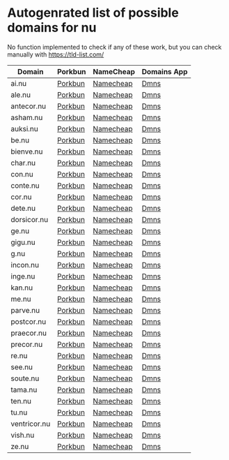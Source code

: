 # Autogenrated list of possible domains for nu

No function implemented to check if any of these work, but you can check manually with https://tld-list.com/

| Domain | Porkbun | NameCheap | Domains App |
|---|---|---|---|
| ai.nu | [Porkbun](https://porkbun.com/checkout/search?prb=e814663da1&tlds=&idnLanguage=&search=search&q=ai.nu) | [Namecheap](https://www.namecheap.com/domains/registration/results/?domain=ai.nu) | [Dmns](https://dmns.app/domains?q=ai.nu) |
| ale.nu | [Porkbun](https://porkbun.com/checkout/search?prb=e814663da1&tlds=&idnLanguage=&search=search&q=ale.nu) | [Namecheap](https://www.namecheap.com/domains/registration/results/?domain=ale.nu) | [Dmns](https://dmns.app/domains?q=ale.nu) |
| antecor.nu | [Porkbun](https://porkbun.com/checkout/search?prb=e814663da1&tlds=&idnLanguage=&search=search&q=antecor.nu) | [Namecheap](https://www.namecheap.com/domains/registration/results/?domain=antecor.nu) | [Dmns](https://dmns.app/domains?q=antecor.nu) |
| asham.nu | [Porkbun](https://porkbun.com/checkout/search?prb=e814663da1&tlds=&idnLanguage=&search=search&q=asham.nu) | [Namecheap](https://www.namecheap.com/domains/registration/results/?domain=asham.nu) | [Dmns](https://dmns.app/domains?q=asham.nu) |
| auksi.nu | [Porkbun](https://porkbun.com/checkout/search?prb=e814663da1&tlds=&idnLanguage=&search=search&q=auksi.nu) | [Namecheap](https://www.namecheap.com/domains/registration/results/?domain=auksi.nu) | [Dmns](https://dmns.app/domains?q=auksi.nu) |
| be.nu | [Porkbun](https://porkbun.com/checkout/search?prb=e814663da1&tlds=&idnLanguage=&search=search&q=be.nu) | [Namecheap](https://www.namecheap.com/domains/registration/results/?domain=be.nu) | [Dmns](https://dmns.app/domains?q=be.nu) |
| bienve.nu | [Porkbun](https://porkbun.com/checkout/search?prb=e814663da1&tlds=&idnLanguage=&search=search&q=bienve.nu) | [Namecheap](https://www.namecheap.com/domains/registration/results/?domain=bienve.nu) | [Dmns](https://dmns.app/domains?q=bienve.nu) |
| char.nu | [Porkbun](https://porkbun.com/checkout/search?prb=e814663da1&tlds=&idnLanguage=&search=search&q=char.nu) | [Namecheap](https://www.namecheap.com/domains/registration/results/?domain=char.nu) | [Dmns](https://dmns.app/domains?q=char.nu) |
| con.nu | [Porkbun](https://porkbun.com/checkout/search?prb=e814663da1&tlds=&idnLanguage=&search=search&q=con.nu) | [Namecheap](https://www.namecheap.com/domains/registration/results/?domain=con.nu) | [Dmns](https://dmns.app/domains?q=con.nu) |
| conte.nu | [Porkbun](https://porkbun.com/checkout/search?prb=e814663da1&tlds=&idnLanguage=&search=search&q=conte.nu) | [Namecheap](https://www.namecheap.com/domains/registration/results/?domain=conte.nu) | [Dmns](https://dmns.app/domains?q=conte.nu) |
| cor.nu | [Porkbun](https://porkbun.com/checkout/search?prb=e814663da1&tlds=&idnLanguage=&search=search&q=cor.nu) | [Namecheap](https://www.namecheap.com/domains/registration/results/?domain=cor.nu) | [Dmns](https://dmns.app/domains?q=cor.nu) |
| dete.nu | [Porkbun](https://porkbun.com/checkout/search?prb=e814663da1&tlds=&idnLanguage=&search=search&q=dete.nu) | [Namecheap](https://www.namecheap.com/domains/registration/results/?domain=dete.nu) | [Dmns](https://dmns.app/domains?q=dete.nu) |
| dorsicor.nu | [Porkbun](https://porkbun.com/checkout/search?prb=e814663da1&tlds=&idnLanguage=&search=search&q=dorsicor.nu) | [Namecheap](https://www.namecheap.com/domains/registration/results/?domain=dorsicor.nu) | [Dmns](https://dmns.app/domains?q=dorsicor.nu) |
| ge.nu | [Porkbun](https://porkbun.com/checkout/search?prb=e814663da1&tlds=&idnLanguage=&search=search&q=ge.nu) | [Namecheap](https://www.namecheap.com/domains/registration/results/?domain=ge.nu) | [Dmns](https://dmns.app/domains?q=ge.nu) |
| gigu.nu | [Porkbun](https://porkbun.com/checkout/search?prb=e814663da1&tlds=&idnLanguage=&search=search&q=gigu.nu) | [Namecheap](https://www.namecheap.com/domains/registration/results/?domain=gigu.nu) | [Dmns](https://dmns.app/domains?q=gigu.nu) |
| g.nu | [Porkbun](https://porkbun.com/checkout/search?prb=e814663da1&tlds=&idnLanguage=&search=search&q=g.nu) | [Namecheap](https://www.namecheap.com/domains/registration/results/?domain=g.nu) | [Dmns](https://dmns.app/domains?q=g.nu) |
| incon.nu | [Porkbun](https://porkbun.com/checkout/search?prb=e814663da1&tlds=&idnLanguage=&search=search&q=incon.nu) | [Namecheap](https://www.namecheap.com/domains/registration/results/?domain=incon.nu) | [Dmns](https://dmns.app/domains?q=incon.nu) |
| inge.nu | [Porkbun](https://porkbun.com/checkout/search?prb=e814663da1&tlds=&idnLanguage=&search=search&q=inge.nu) | [Namecheap](https://www.namecheap.com/domains/registration/results/?domain=inge.nu) | [Dmns](https://dmns.app/domains?q=inge.nu) |
| kan.nu | [Porkbun](https://porkbun.com/checkout/search?prb=e814663da1&tlds=&idnLanguage=&search=search&q=kan.nu) | [Namecheap](https://www.namecheap.com/domains/registration/results/?domain=kan.nu) | [Dmns](https://dmns.app/domains?q=kan.nu) |
| me.nu | [Porkbun](https://porkbun.com/checkout/search?prb=e814663da1&tlds=&idnLanguage=&search=search&q=me.nu) | [Namecheap](https://www.namecheap.com/domains/registration/results/?domain=me.nu) | [Dmns](https://dmns.app/domains?q=me.nu) |
| parve.nu | [Porkbun](https://porkbun.com/checkout/search?prb=e814663da1&tlds=&idnLanguage=&search=search&q=parve.nu) | [Namecheap](https://www.namecheap.com/domains/registration/results/?domain=parve.nu) | [Dmns](https://dmns.app/domains?q=parve.nu) |
| postcor.nu | [Porkbun](https://porkbun.com/checkout/search?prb=e814663da1&tlds=&idnLanguage=&search=search&q=postcor.nu) | [Namecheap](https://www.namecheap.com/domains/registration/results/?domain=postcor.nu) | [Dmns](https://dmns.app/domains?q=postcor.nu) |
| praecor.nu | [Porkbun](https://porkbun.com/checkout/search?prb=e814663da1&tlds=&idnLanguage=&search=search&q=praecor.nu) | [Namecheap](https://www.namecheap.com/domains/registration/results/?domain=praecor.nu) | [Dmns](https://dmns.app/domains?q=praecor.nu) |
| precor.nu | [Porkbun](https://porkbun.com/checkout/search?prb=e814663da1&tlds=&idnLanguage=&search=search&q=precor.nu) | [Namecheap](https://www.namecheap.com/domains/registration/results/?domain=precor.nu) | [Dmns](https://dmns.app/domains?q=precor.nu) |
| re.nu | [Porkbun](https://porkbun.com/checkout/search?prb=e814663da1&tlds=&idnLanguage=&search=search&q=re.nu) | [Namecheap](https://www.namecheap.com/domains/registration/results/?domain=re.nu) | [Dmns](https://dmns.app/domains?q=re.nu) |
| see.nu | [Porkbun](https://porkbun.com/checkout/search?prb=e814663da1&tlds=&idnLanguage=&search=search&q=see.nu) | [Namecheap](https://www.namecheap.com/domains/registration/results/?domain=see.nu) | [Dmns](https://dmns.app/domains?q=see.nu) |
| soute.nu | [Porkbun](https://porkbun.com/checkout/search?prb=e814663da1&tlds=&idnLanguage=&search=search&q=soute.nu) | [Namecheap](https://www.namecheap.com/domains/registration/results/?domain=soute.nu) | [Dmns](https://dmns.app/domains?q=soute.nu) |
| tama.nu | [Porkbun](https://porkbun.com/checkout/search?prb=e814663da1&tlds=&idnLanguage=&search=search&q=tama.nu) | [Namecheap](https://www.namecheap.com/domains/registration/results/?domain=tama.nu) | [Dmns](https://dmns.app/domains?q=tama.nu) |
| ten.nu | [Porkbun](https://porkbun.com/checkout/search?prb=e814663da1&tlds=&idnLanguage=&search=search&q=ten.nu) | [Namecheap](https://www.namecheap.com/domains/registration/results/?domain=ten.nu) | [Dmns](https://dmns.app/domains?q=ten.nu) |
| tu.nu | [Porkbun](https://porkbun.com/checkout/search?prb=e814663da1&tlds=&idnLanguage=&search=search&q=tu.nu) | [Namecheap](https://www.namecheap.com/domains/registration/results/?domain=tu.nu) | [Dmns](https://dmns.app/domains?q=tu.nu) |
| ventricor.nu | [Porkbun](https://porkbun.com/checkout/search?prb=e814663da1&tlds=&idnLanguage=&search=search&q=ventricor.nu) | [Namecheap](https://www.namecheap.com/domains/registration/results/?domain=ventricor.nu) | [Dmns](https://dmns.app/domains?q=ventricor.nu) |
| vish.nu | [Porkbun](https://porkbun.com/checkout/search?prb=e814663da1&tlds=&idnLanguage=&search=search&q=vish.nu) | [Namecheap](https://www.namecheap.com/domains/registration/results/?domain=vish.nu) | [Dmns](https://dmns.app/domains?q=vish.nu) |
| ze.nu | [Porkbun](https://porkbun.com/checkout/search?prb=e814663da1&tlds=&idnLanguage=&search=search&q=ze.nu) | [Namecheap](https://www.namecheap.com/domains/registration/results/?domain=ze.nu) | [Dmns](https://dmns.app/domains?q=ze.nu) |
